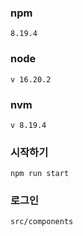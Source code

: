 ### npm
`8.19.4`

### node
`v 16.20.2`

### nvm
`v 8.19.4`

### 시작하기
`npm run start`

### 로그인 
`src/components`
